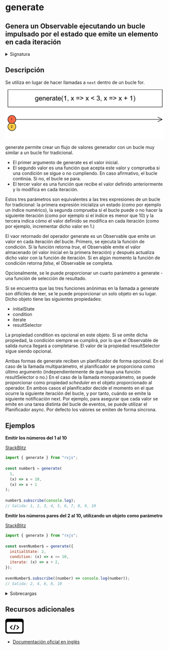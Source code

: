 # generate

<h2 class="subtitle"> Genera un Observable ejecutando un bucle impulsado por el estado que emite un elemento en cada iteración
</h2>

<details>
<summary>Signatura</summary>

### Firma

`generate(initialState: S, condition: ConditionFunc<S>, iterate: IterateFunc<S>, scheduler?: SchedulerLike): Observable<S>`

### Parámetros

<table>
<tr><td>initialState</td><td>Estado inicial.</td></tr>
<tr><td>condition</td><td>Condición para finalizar la generación (al retornar falso).</td></tr>
<tr><td>iterate</td><td>Función de los pasos de la iteración.</td></tr>
<tr><td>scheduler</td><td>Opcional. El valor por defecto es <code>undefined</code>.
Un Scheduler para planificar el bucle de generación. Si no se proporciona, por defecto se emitirá inmediatamente.</td></tr>
</table>

### Retorna

`Observable<S>`: La secuencia generada.

</details>

## Descripción

Se utiliza en lugar de hacer llamadas a `next` dentro de un bucle for.

<img src="assets/images/marble-diagrams/creation/generate.png" alt="Diagrama de canicas de generate">

generate permite crear un flujo de valores generador con un bucle muy similar a un bucle for tradicional.

- El primer argumento de generate es el valor inicial.
- El segundo valor es una función que acepta este valor y comprueba si una condición se sigue o no cumpliendo. En caso afirmativo, el bucle continúa. Si no, el bucle se para.
- El tercer valor es una función que recibe el valor definido anteriormente y lo modifica en cada iteración.

Estos tres parámetros son equivalentes a las tres expresiones de un bucle for tradicional: la primera expresión inicializa un estado (como por ejemplo un índice numérico), la segunda comprueba si el bucle puede o no hacer la siguiente iteración (como por ejemplo si el índice es menor que 10) y la tercera indica cómo el valor definido se modifica en cada iteración (como por ejemplo, incrementar dicho valor en 1.)

El vaor retornado del operador generate es un Observable que emite un valor en cada iteración del bucle. Primero, se ejecuta la función de condición. Si la función retorna _true_, el Observable emite el valor almacenado (el valor inicial en la primera iteración) y después actualiza dicho valor con la función de iteración. Si en algún momento la función de condición retorna _false_, el Observable se completa.

Opcionalmente, se le puede proporcionar un cuarto parámetro a generate - una función de selección de resultado.

Si se encuentra que las tres funciones anónimas en la llamada a generate son difíciles de leer, se le puede proporcionar un solo objeto en su lugar. Dicho objeto tiene las siguientes propiedades:

- initialState
- condition
- iterate
- resultSelector

La propiedad condition es opcional en este objeto. Si se omite dicha propiedad, la condición siempre se cumplirá, por lo que el Observable de salida nunca llegará a completarse. El valor de la propiedad resultSelector sigue siendo opcional.

Ambas formas de generate reciben un planificador de forma opcional. En el caso de la llamada multiparámetro, el planificador se proporciona como último argumento (independientemente de que haya una función resultSelector o no.) En el caso de la llamada monoparámetro, se puede proporcionar como propiedad _scheduler_ en el objeto proporcionado al operador. En ambos casos el planificador decide el momento en el que ocurre la siguiente iteración del bucle, y por tanto, cuándo se emite la siguiente notificación next. Por ejemplo, para asegurar que cada valor se emite en una tarea distinta del bucle de eventos, se puede utilizar el Planificador async. Por defecto los valores se emiten de forma síncrona.

## Ejemplos

**Emitir los números del 1 al 10**

<a target="_blank" href="https://stackblitz.com/edit/docu-rxjs-generate?file=index.ts">StackBlitz</a>

```javascript
import { generate } from "rxjs";

const number$ = generate(
  1,
  (x) => x < 10,
  (x) => x + 1
);

number$.subscribe(console.log);
// Salida: 1, 2, 3, 4, 5, 6, 7, 8, 9, 10
```

**Emitir los números pares del 2 al 10, utilizando un objeto como parámetro**

<a target="_blank" href="https://stackblitz.com/edit/docu-rxjs-generate-2?file=index.ts">StackBlitz</a>

```javascript
import { generate } from "rxjs";

const evenNumber$ = generate({
  initialState: 2,
  condition: (x) => x <= 10,
  iterate: (x) => x + 2,
});

evenNumber$.subscribe((number) => console.log(number));
// Salida: 2, 4, 6, 8, 10
```

<details>
<summary>Sobrecargas</summary>
<div class="overload-container">

<div class="overload-section">

### Firma

`generate<T, S>(initialStateOrOptions: S | GenerateOptions<T, S>, condition?: ConditionFunc<S>, iterate?: IterateFunc<S>, resultSelectorOrObservable?: SchedulerLike | ResultFunc<S, T>, scheduler?: SchedulerLike): Observable<T>`

### Parámetros

<table>
<tr><td>initialStateOrOptions</td><td>Tipo: <code>S | GenerateOptions</code>.</td></tr>
<tr><td>condition</td><td>Opcional. El valor por defecto es <code>undefined</code>.
Tipo: <code>ConditionFunc</code>.</td></tr>
<tr><td>iterate</td><td>Opcional. El valor por defecto es <code>undefined</code>.
Tipo: <code>IterateFunc</code>.</td></tr>
<tr><td>resultSelectorOrObservable</td><td>Opcional. El valor por defecto es <code>undefined</code>.
Tipo: <code>SchedulerLike | ResultFunc</code>.</td></tr>
<tr><td>scheduler</td><td>Opcional. El valor por defecto es <code>undefined</code>.
Tipo: <code>SchedulerLike</code>.</td></tr>
</table>

### Retorna

`Observable<T>`

</div>

<div class="overload-section">

### Firma

`generate(initialState: S, condition: ConditionFunc<S>, iterate: IterateFunc<S>, resultSelector: ResultFunc<S, T>, scheduler?: SchedulerLike): Observable<T>`

Genera una secuencia observable ejecutando un bucle impulsado por el estado para producir los elementos de la secuencia, utilizando el planificador especificado para enviar los mensajes.

### Parámetros

<table>
<tr><td>initialState</td><td>Estado inicial.</td></tr>
<tr><td>condition</td><td>Condición para finalizar la generación (al retornar falso).</td></tr>
<tr><td>iterate</td><td>Función de los pasos de la iteración.</td></tr>
<tr><td>resultSelector</td><td>Función de selección de los resultados producidos en la secuencia. (Obsoleta)</td></tr>
<tr><td>scheduler</td><td>Opcional. El valor por defecto es <code>undefined</code>.
Un Scheduler para planificar el bucle de generación. Si no se proporciona, por defecto se emitirá inmediatamente.</td></tr>
</table>

### Retorna

`Observable<T>`: La secuencia generada.

</div>

<div class="overload-section">

### Firma

`generate(options: GenerateBaseOptions<S>): Observable<S>`

Genera una secuencia observable ejecutando un bucle impulsado por el estado para producir los elementos de la secuencia, utilizando el planificador especificado para enviar los mensajes. Esta sobrecarga acepta un objeto `options` que puede contener `initialState`, `iterate`, `condition` y `scheduler`.

### Parámetros

<table>
<tr><td>options</td><td>Un objeto que debe contener <code>initialState</code> y <code>iterate</code>, y que puede contener <code>condition</code> y <code>scheduler</code> de manera opcional.</td></tr>
</table>

### Retorna

`Observable<S>`: La secuencia generada.

</div>

<div class="overload-section">

### Firma

`generate(options: GenerateOptions<T, S>): Observable<T>`

Genera una secuencia observable ejecutando un bucle impulsado por el estado para producir los elementos de la secuencia, utilizando el planificador especificado para enviar los mensajes. Esta sobrecarga acepta un objeto `options` que puede contener `initialState`, `iterate`, `condition`, `resultSelector` y `scheduler`.

### Parámetros

<table>
<tr><td>options</td><td>Un objeto que debe contener <code>initialState</code> y <code>iterate</code> y <code>resultSelector</code> y que puede contener <code>condition</code> y <code>scheduler</code> de manera opcional.</td></tr>
</table>

### Retorna

`Observable<T>`: La secuencia generada.

</div>

</div>
</details>

<div class="additional-section">

## Recursos adicionales

<a target="_blank" href="https://github.com/ReactiveX/rxjs/blob/master/src/internal/observable/generate.ts">
<img src="assets/icons/source-code.png" alt="Source code">
</a>
</div>

- <a target="_blank" href="https://rxjs.dev/api/index/function/generate">Documentación oficial en inglés</a>
